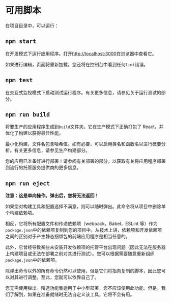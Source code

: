 # 可用脚本

在项目目录中，可以运行：

## `npm start`

在开发模式下运行应用程序。打开[http://localhost:3000](http://localhost:3000)在浏览器中查看它。

如果进行编辑，页面将重新加载。您还将在控制台中看到任何`lint`错误。

## `npm test`

在交互式监视模式下启动测试运行程序。有关更多信息，请参见关于运行测试的部分。

## `npm run build`

将要生产的应用程序生成到`build`文件夹。它在生产模式下正确打包了 React，并优化了构建以获得最佳性能。

最小化构建，文件名包含哈希值。如有必要，可以启用类名和函数名以进行概要分析。有关更多信息，请参见生产构建部分。

您的应用已准备好进行部署！请参阅有关部署的部分，以获取有关将应用程序部署到流行的托管服务提供商的更多信息。

## `npm run eject`

**注意：这是单向操作。弹出后，您将无法返回！**

如果您对构建工具和配置选择不满意，则可以随时弹出。此命令将从项目中删除单个构建依赖项。

相反，它将所有配置文件和传递依赖项（webpack，Babel，ESLint 等）作为`package.json`中的依赖项复制到您的项目中。从技术上讲，依赖项和开发依赖项之间的区别对于产生静态捆绑包的前端应用程序是相当任意的。

此外，它曾经导致某些未安装开发依赖项的托管平台出现问题（因此无法在服务器上构建项目或无法在部署之前对其进行测试）。您可以根据需要随意重新组织`package.json`中的依赖项。

除弹出命令以外的所有命令仍然可以使用，但是它们将指向复制的脚本，因此您可以对其进行调整。至此，您就可以依靠自己了。

您无需使用弹出。精选功能集适用于中小型部署，您不应该使用此功能。但是，我们了解到，如果在准备就绪时无法自定义该工具，它将不会有用。

